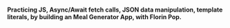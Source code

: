 #### Practicing JS, Async/Await fetch calls, JSON data manipulation, template literals, by building an Meal Generator App, with Florin Pop.
